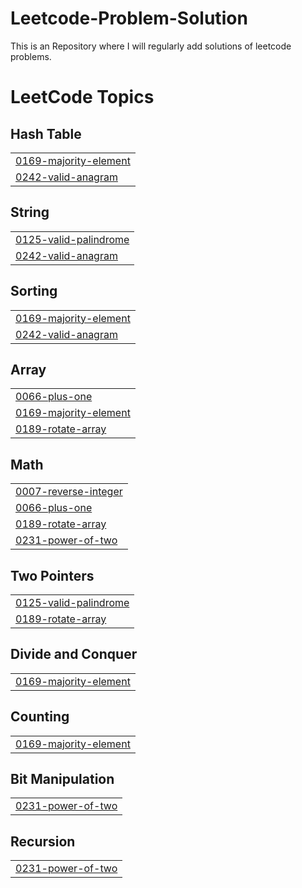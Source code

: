 # Leetcode-Problem-Solution
This is an Repository where I will regularly add solutions of leetcode problems.

<!---LeetCode Topics Start-->
# LeetCode Topics
## Hash Table
|  |
| ------- |
| [0169-majority-element](https://github.com/ronitsingh12/Leetcode-Problem-Solution/tree/master/0169-majority-element) |
| [0242-valid-anagram](https://github.com/ronitsingh12/Leetcode-Problem-Solution/tree/master/0242-valid-anagram) |
## String
|  |
| ------- |
| [0125-valid-palindrome](https://github.com/ronitsingh12/Leetcode-Problem-Solution/tree/master/0125-valid-palindrome) |
| [0242-valid-anagram](https://github.com/ronitsingh12/Leetcode-Problem-Solution/tree/master/0242-valid-anagram) |
## Sorting
|  |
| ------- |
| [0169-majority-element](https://github.com/ronitsingh12/Leetcode-Problem-Solution/tree/master/0169-majority-element) |
| [0242-valid-anagram](https://github.com/ronitsingh12/Leetcode-Problem-Solution/tree/master/0242-valid-anagram) |
## Array
|  |
| ------- |
| [0066-plus-one](https://github.com/ronitsingh12/Leetcode-Problem-Solution/tree/master/0066-plus-one) |
| [0169-majority-element](https://github.com/ronitsingh12/Leetcode-Problem-Solution/tree/master/0169-majority-element) |
| [0189-rotate-array](https://github.com/ronitsingh12/Leetcode-Problem-Solution/tree/master/0189-rotate-array) |
## Math
|  |
| ------- |
| [0007-reverse-integer](https://github.com/ronitsingh12/Leetcode-Problem-Solution/tree/master/0007-reverse-integer) |
| [0066-plus-one](https://github.com/ronitsingh12/Leetcode-Problem-Solution/tree/master/0066-plus-one) |
| [0189-rotate-array](https://github.com/ronitsingh12/Leetcode-Problem-Solution/tree/master/0189-rotate-array) |
| [0231-power-of-two](https://github.com/ronitsingh12/Leetcode-Problem-Solution/tree/master/0231-power-of-two) |
## Two Pointers
|  |
| ------- |
| [0125-valid-palindrome](https://github.com/ronitsingh12/Leetcode-Problem-Solution/tree/master/0125-valid-palindrome) |
| [0189-rotate-array](https://github.com/ronitsingh12/Leetcode-Problem-Solution/tree/master/0189-rotate-array) |
## Divide and Conquer
|  |
| ------- |
| [0169-majority-element](https://github.com/ronitsingh12/Leetcode-Problem-Solution/tree/master/0169-majority-element) |
## Counting
|  |
| ------- |
| [0169-majority-element](https://github.com/ronitsingh12/Leetcode-Problem-Solution/tree/master/0169-majority-element) |
## Bit Manipulation
|  |
| ------- |
| [0231-power-of-two](https://github.com/ronitsingh12/Leetcode-Problem-Solution/tree/master/0231-power-of-two) |
## Recursion
|  |
| ------- |
| [0231-power-of-two](https://github.com/ronitsingh12/Leetcode-Problem-Solution/tree/master/0231-power-of-two) |
<!---LeetCode Topics End-->